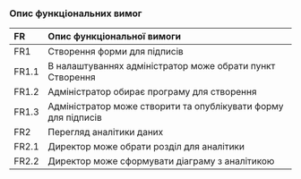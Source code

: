 ### Опис функціональних вимог

| FR     |Опис функціональної вимоги                |
|:-      |:-                                        |
| FR1    | Створення форми для підписів|
| FR1.1  | В налаштуваннях адміністратор може обрати пункт Створення|
| FR1.2  | Адміністратор обирає програму для створення|
| FR1.3  | Адміністратор може створити та опублікувати форму для підписів|
| FR2    | Перегляд аналітики даних                 |
| FR2.1  | Директор може обрати розділ для аналітики|
| FR2.2  | Директор може сформувати діаграму з аналітикою|
  
